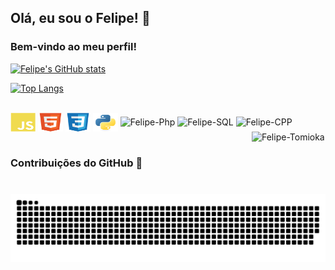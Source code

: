 ## Olá, eu sou o Felipe! 👋

### Bem-vindo ao meu perfil!

[![Felipe's GitHub stats](https://github-readme-stats.vercel.app/api?username=1felipww&show_icons=true&theme=dark&count_private=true&hide=stars,prs)](https://github.com/1felipww/github-readme-stats)

[![Top Langs](https://github-readme-stats.vercel.app/api/top-langs/?username=1felipww&layout=compact&theme=dark)](https://github.com/1felipww/github-readme-stats)

<div style="display: inline_block"><br>
  <img align="center" alt="Felipe-Js" height="30" width="40" src="https://raw.githubusercontent.com/devicons/devicon/master/icons/javascript/javascript-plain.svg">
  <img align="center" alt="Felipe-HTML" height="30" width="40" src="https://raw.githubusercontent.com/devicons/devicon/master/icons/html5/html5-original.svg">
  <img align="center" alt="Felipe-CSS" height="30" width="40" src="https://raw.githubusercontent.com/devicons/devicon/master/icons/css3/css3-original.svg">
  <img align="center" alt="Felipe-Python" height="30" width="40" src="https://raw.githubusercontent.com/devicons/devicon/master/icons/python/python-original.svg">
  <img align="center" alt="Felipe-Php" height="30" width="40" src="https://icomoon.io/app/icomoon-lib/icons4acad3d/4/595.svg">
  <img align="center" alt="Felipe-SQL" height="30" width="40" src="https://icomoon.io/app/icomoon-lib/icons4acad3d/4/533.svg">
  <img align="center" alt="Felipe-CPP" height="30" width="40" src="https://raw.githubusercontent.com/isocpp/logos/master/cpp_logo.png">
  <img align="right" height="100" width="118" alt="Felipe-Tomioka" src="https://cdn.discordapp.com/attachments/1285668708840378472/1296203373481169009/output-onlinegiftools.gif?ex=67116ef6&is=67101d76&hm=d0476dfc146a1282b947608f643c28dedb6f27a8c56d75dc99730b132b4add03&">
</div>

<br>

### Contribuições do GitHub 🐍

<picture align="center">
  <source media="(prefers-color-scheme: dark)" srcset="https://raw.githubusercontent.com/1felipww/1felipww/output/github-contribution-grid-snake-dark.svg">
  <source media="(prefers-color-scheme: light)" srcset="https://raw.githubusercontent.com/1felipww/1felipww/output/github-contribution-grid-snake-dark.svg">
  <img align="center" alt="github contribution grid snake animation" src="https://raw.githubusercontent.com/1felipww/1felipww/output/github-contribution-grid-snake.svg">
</picture>

<br><br>
